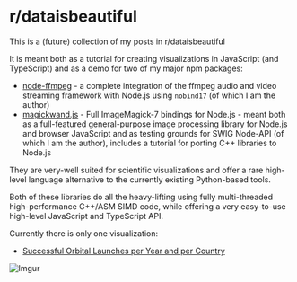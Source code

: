# r/dataisbeautiful

This is a (future) collection of my posts in r/dataisbeautiful

It is meant both as a tutorial for creating visualizations in JavaScript (and TypeScript) and as a demo for two of my major npm packages:

* [node-ffmpeg](https://github.com/mmomtchev/node-ffmpeg) - a complete integration of the ffmpeg audio and video streaming framework with Node.js using `nobind17` (of which I am the author)
* [magickwand.js](https://github.com/mmomtchev/magickwand.js) - Full ImageMagick-7 bindings for Node.js - meant both as a full-featured general-purpose image processing library for Node.js and browser JavaScript and as testing grounds for SWIG Node-API (of which I am the author), includes a tutorial for porting C++ libraries to Node.js

They are very-well suited for scientific visualizations and offer a rare high-level language alternative to the currently existing Python-based tools.

Both of these libraries do all the heavy-lifting using fully multi-threaded high-performance C++/ASM SIMD code, while offering a very easy-to-use high-level JavaScript and TypeScript API.

Currently there is only one visualization:

* [Successful Orbital Launches per Year and per Country](https://github.com/mmomtchev/data-is-beautiful/tree/main/orbital-launches)

![Imgur](https://i.imgur.com/uAr4L4a.gif)
